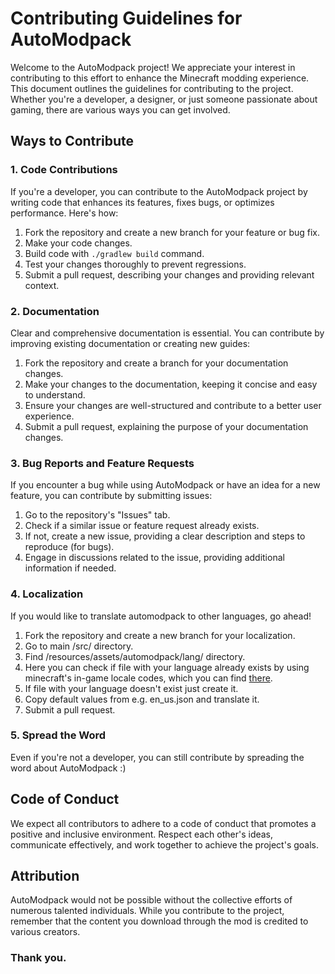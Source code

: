 # Contributing Guidelines for AutoModpack

Welcome to the AutoModpack project! We appreciate your interest in contributing to this effort to enhance the Minecraft modding experience. This document outlines the guidelines for contributing to the project. Whether you're a developer, a designer, or just someone passionate about gaming, there are various ways you can get involved.

## Ways to Contribute

### 1. Code Contributions
If you're a developer, you can contribute to the AutoModpack project by writing code that enhances its features, fixes bugs, or optimizes performance. Here's how:

1. Fork the repository and create a new branch for your feature or bug fix.
2. Make your code changes.
3. Build code with `./gradlew build` command.
4. Test your changes thoroughly to prevent regressions.
5. Submit a pull request, describing your changes and providing relevant context.

### 2. Documentation
Clear and comprehensive documentation is essential. You can contribute by improving existing documentation or creating new guides:

1. Fork the repository and create a branch for your documentation changes.
2. Make your changes to the documentation, keeping it concise and easy to understand.
3. Ensure your changes are well-structured and contribute to a better user experience.
4. Submit a pull request, explaining the purpose of your documentation changes.

### 3. Bug Reports and Feature Requests
If you encounter a bug while using AutoModpack or have an idea for a new feature, you can contribute by submitting issues:

1. Go to the repository's "Issues" tab.
2. Check if a similar issue or feature request already exists.
3. If not, create a new issue, providing a clear description and steps to reproduce (for bugs).
4. Engage in discussions related to the issue, providing additional information if needed.

### 4. Localization
If you would like to translate automodpack to other languages, go ahead!

1. Fork the repository and create a new branch for your localization.
2. Go to main /src/ directory.
3. Find /resources/assets/automodpack/lang/ directory.
4. Here you can check if file with your language already exists by using minecraft's in-game locale codes, which you can find [there](https://minecraft.fandom.com/wiki/Language#Languages).
5. If file with your language doesn't exist just create it.
6. Copy default values from e.g. en_us.json and translate it.
7. Submit a pull request.

### 5. Spread the Word
Even if you're not a developer, you can still contribute by spreading the word about AutoModpack :)

## Code of Conduct
We expect all contributors to adhere to a code of conduct that promotes a positive and inclusive environment. Respect each other's ideas, communicate effectively, and work together to achieve the project's goals.

## Attribution
AutoModpack would not be possible without the collective efforts of numerous talented individuals. While you contribute to the project, remember that the content you download through the mod is credited to various creators.


### Thank you.